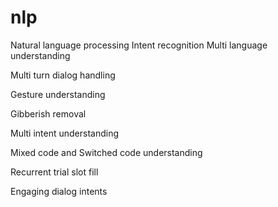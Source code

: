 # nlp
Natural language processing
Intent recognition 
Multi language understanding 

Multi turn dialog handling

Gesture understanding 

Gibberish removal

Multi intent understanding 

Mixed code and Switched code understanding 

Recurrent trial slot fill

Engaging dialog intents 
